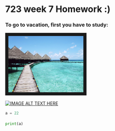 # 723 week 7 Homework :)

### To go to vacation, first you have to study:
<a href="https://drive.google.com/file/d/1KRwxeJ94nPdW7zxnthvn4eG3ZNXqPgOs/view?usp=sharing
" target="_blank"><img src="https://github.com/AnnaAndzane/723w7-1/blob/master/vacation.jpg" 
alt="IMAGE ALT TEXT HERE" width="240" height="180" border="10" /></a>


[![IMAGE ALT TEXT HERE](https://github.com/AnnaAndzane/723w7-1/commit/fcafe86e092d4e493ae30f6b9eaf51d01da0674b)](https://drive.google.com/file/d/15Y7nB7wO5O6mQ5BoG3stq69DYSpXQMlI/view?usp=sharing)



```python
a = 22

print(a)
```

